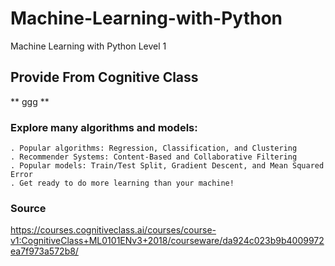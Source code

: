 # Machine-Learning-with-Python
Machine Learning with Python Level 1

## Provide From Cognitive Class

** ggg **

### Explore many algorithms and models:
    . Popular algorithms: Regression, Classification, and Clustering
    . Recommender Systems: Content-Based and Collaborative Filtering
    . Popular models: Train/Test Split, Gradient Descent, and Mean Squared Error
    . Get ready to do more learning than your machine!
    
### Source

https://courses.cognitiveclass.ai/courses/course-v1:CognitiveClass+ML0101ENv3+2018/courseware/da924c023b9b4009972ea7f973a572b8/


